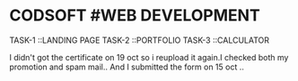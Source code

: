 # CODSOFT #WEB DEVELOPMENT
TASK-1 ::LANDING PAGE
TASK-2 ::PORTFOLIO
TASK-3 ::CALCULATOR

I didn't got the certificate on 19 oct so i reupload it again.I checked both my promotion and spam mail..
And I submitted the form on 15 oct ..
